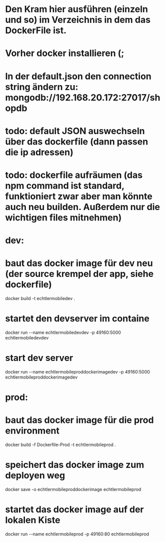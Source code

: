 # Den Kram hier ausführen (einzeln und so) im Verzeichnis in dem das DockerFile ist.
# Vorher docker installieren (;
# In der default.json den connection string ändern zu: mongodb://192.168.20.172:27017/shopdb
# todo: default JSON auswechseln über das dockerfile (dann passen die ip adressen) 
# todo: dockerfile aufräumen (das npm command ist standard, funktioniert zwar aber man könnte auch neu builden. Außerdem nur die wichtigen files mitnehmen)

# dev:
# baut das docker image für dev neu (der source krempel der app, siehe dockerfile)
docker build -t echtlermobiledev .
# startet den devserver im containe
docker run --name echtlermobiledevdev -p 49160:5000 echtlermobiledevdev
# start dev server
docker run --name echtlermobileproddockerimagedev -p 49160:5000 echtlermobileproddockerimagedev
# prod:
# baut das docker image für die prod environment
docker build -f Dockerfile-Prod -t echtlermobileprod .
# speichert das docker image zum deployen weg
docker save -o echtlermobileproddockerimage echtlermobileprod
# startet das docker image auf der lokalen Kiste
docker run --name echtlermobileprod -p 49160:80 echtlermobileprod